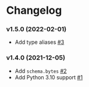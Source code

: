 # Changelog

### v1.5.0 (2022-02-01)

- Add type aliases [#3](https://github.com/nikitanovosibirsk/revolt/pull/3)

### v1.4.0 (2021-12-05)

- Add `schema.bytes` [#2](https://github.com/nikitanovosibirsk/revolt/pull/2)
- Add Python 3.10 support [#1](https://github.com/nikitanovosibirsk/revolt/pull/1)
